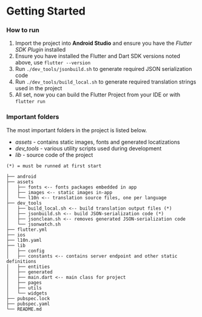 # Getting Started

### How to run
1. Import the project into **Android Studio** and ensure you have the *Flutter SDK Plugin* installed
1. Ensure you have installed the Flutter and Dart SDK versions noted above, use `flutter --version`
1. Run `./dev_tools/jsonbuild.sh` to generate required JSON serialization code
1. Run `./dev_tools/build_local.sh` to generate required translation strings used in the project
1. All set, now you can build the Flutter Project from your IDE or with `flutter run`

### Important folders
The most important folders in the project is listed below.
 * *assets* - contains static images, fonts and generated locatizations
 * *dev_tools* - various utility scripts used during development
 * *lib* - source code of the project

```
(*) = must be runned at first start

├── android
├── assets
│   ├── fonts <-- fonts packages embedded in app
│   ├── images <-- static images in-app
│   └── l10n <-- translation source files, one per language
├── dev_tools 
│   ├── build_local.sh <-- build translation output files (*)
│   ├── jsonbuild.sh <-- build JSON-serialization code (*)
│   ├── jsonclean.sh <-- removes generated JSON-serialization code
│   └── jsonwatch.sh
├── flutter.yml
├── ios
├── l10n.yaml
├── lib
│   ├── config
│   ├── constants <-- contains server endpoint and other static definitions
│   ├── entities
│   ├── generated
│   ├── main.dart <-- main class for project
│   ├── pages
│   ├── utils
│   └── widgets
├── pubspec.lock
├── pubspec.yaml 
└── README.md
```
